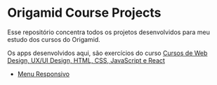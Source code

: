# Origamid Course Projects

Esse repositório concentra todos os projetos desenvolvidos para meu estudo dos cursos do Origamid.

Os apps desenvolvidos aqui, são exercícios do curso [Cursos de Web Design, UX/UI Design, HTML, CSS, JavaScript e React](https://www.origamid.com/)

- [Menu Responsivo](./MenuResponsivo)